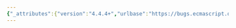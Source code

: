 ```yaml
---
{"_attributes":{"version":"4.4.4+","urlbase":"https://bugs.ecmascript.org/","maintainer":"dherman@mozilla.com"},"bug":{"bug_id":3711,"creation_ts":"2015-01-31 08:07:00 -0800","short_desc":"22.1.3.12 Array.prototype.join: Missing ReturnIfAbrupt after step 6","delta_ts":"2015-02-02 18:38:49 -0800","product":"Draft for 6th Edition","component":"technical issue","version":"Rev 31: January 15, 2015 Draft","rep_platform":"All","op_sys":"All","bug_status":"RESOLVED","resolution":"FIXED","priority":"Normal","bug_severity":"normal","everconfirmed":true,"reporter":{"uid":"andrebargull","name":"André Bargull"},"assigned_to":{"uid":"allen","name":"Allen Wirfs-Brock"},"long_desc":[{"commentid":11784,"comment_count":0,"who":{"uid":"andrebargull","name":"André Bargull"},"bug_when":"2015-01-31 08:07:45 -0800","thetext":"22.1.3.12 Array.prototype.join (separator)\n\nMissing ReturnIfAbrupt after ToString in step 6"},{"commentid":11865,"comment_count":1,"who":{"uid":"allen","name":"Allen Wirfs-Brock"},"bug_when":"2015-02-01 15:26:13 -0800","thetext":"fixed in rev32 editor's draft"},{"commentid":11925,"comment_count":2,"who":{"uid":"allen","name":"Allen Wirfs-Brock"},"bug_when":"2015-02-02 18:38:49 -0800","thetext":"fixed in rev32 draft"}]}}
---
```

